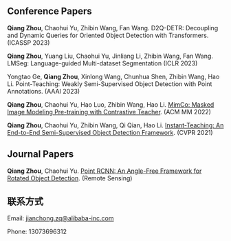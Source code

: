 ## Conference Papers


**Qiang Zhou**, Chaohui Yu, Zhibin Wang, Fan Wang. D2Q-DETR: Decoupling and Dynamic Queries for Oriented Object Detection with Transformers. (ICASSP 2023)

**Qiang Zhou**, Yuang Liu, Chaohui Yu, Jinliang Li, Zhibin Wang, Fan Wang. LMSeg: Language-guided Multi-dataset Segmentation (ICLR 2023)

Yongtao Ge, **Qiang Zhou**, Xinlong Wang, Chunhua Shen, Zhibin Wang, Hao Li. Point-Teaching: Weakly Semi-Supervised Object Detection with Point Annotations. (AAAI 2023)

**Qiang Zhou**, Chaohui Yu, Hao Luo, Zhibin Wang, Hao Li. [MimCo: Masked Image Modeling Pre-training with Contrastive Teacher](https://dl.acm.org/doi/abs/10.1145/3503161.3548173). (ACM MM 2022)

**Qiang Zhou**, Chaohui Yu, Zhibin Wang, Qi Qian, Hao Li. [Instant-Teaching: An End-to-End Semi-Supervised Object Detection Framework](https://openaccess.thecvf.com/content/CVPR2021/papers/Zhou_Instant-Teaching_An_End-to-End_Semi-Supervised_Object_Detection_Framework_CVPR_2021_paper.pdf). (CVPR 2021)


## Journal Papers

**Qiang Zhou**, Chaohui Yu. [Point RCNN: An Angle-Free Framework for Rotated Object Detection](https://www.mdpi.com/2072-4292/14/11/2605). (Remote Sensing)


## 联系方式

Email: jianchong.zq@alibaba-inc.com

Phone: 13073696312
